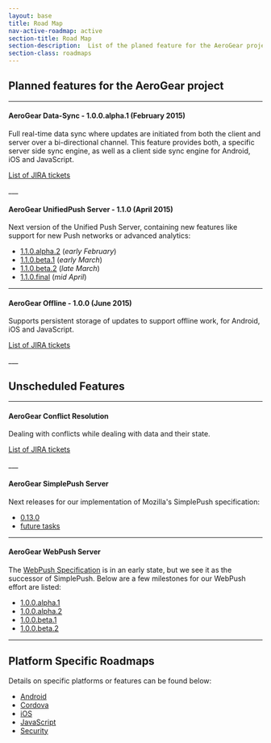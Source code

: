 ```yaml
---
layout: base
title: Road Map
nav-active-roadmap: active
section-title: Road Map
section-description:  List of the planed feature for the AeroGear project
section-class: roadmaps
---
```


<h2 id="plans">Planned features for the AeroGear project</h2>

___

#### <i class="fa fa-refresh"></i> AeroGear Data-Sync - 1.0.0.alpha.1 (February 2015)
Full real-time data sync where updates are initiated from both the client and server over a bi-directional channel. This feature provides both, a specific server side sync engine, as well as a client side sync engine for Android, iOS and JavaScript.
<p><a href="https://issues.jboss.org/issues/?filter=12323088" class="btn btn-primary">List of JIRA tickets</a></p>
___

#### <i class="fa fa-paper-plane"></i> AeroGear UnifiedPush Server - 1.1.0 (April 2015)
Next version of the Unified Push Server, containing new features like support for new Push networks or advanced analytics:

* [1.1.0.alpha.2](https://issues.jboss.org/browse/AGPUSH/fixforversion/12326455/?selectedTab=com.atlassian.jira.jira-projects-plugin:version-issues-panel) (_early February_)
* [1.1.0.beta.1](https://issues.jboss.org/browse/AGPUSH/fixforversion/12326579/?selectedTab=com.atlassian.jira.jira-projects-plugin:version-issues-panel)  (_early March_)
* [1.1.0.beta.2](https://issues.jboss.org/browse/AGPUSH/fixforversion/12326578/?selectedTab=com.atlassian.jira.jira-projects-plugin:version-issues-panel)  (_late March_)
* [1.1.0.final](https://issues.jboss.org/browse/AGPUSH/fixforversion/12326301/?selectedTab=com.atlassian.jira.jira-projects-plugin:version-issues-panel)   (_mid April_)

___

#### <i class="fa fa-rocket"></i> AeroGear Offline - 1.0.0 (June 2015)
Supports persistent storage of updates to support offline work, for Android, iOS and JavaScript.
<p><a href="https://issues.jboss.org/browse/AEROGEAR-981" class="btn btn-primary">List of JIRA tickets</a></p>
___


<h2 id="unscheduled">Unscheduled Features</h2>

---

#### <i class="fa fa-refresh"></i> AeroGear Conflict Resolution
Dealing with conflicts while dealing with data and their state.
<p><a href="https://issues.jboss.org/browse/AEROGEAR-1560" class="btn btn-primary">List of JIRA tickets</a></p>
___

#### <i class="fa fa-paper-plane"></i> AeroGear SimplePush Server
Next releases for our implementation of Mozilla's SimplePush specification:

* [0.13.0](https://issues.jboss.org/browse/AGPUSH/fixforversion/12326562/?selectedTab=com.atlassian.jira.jira-projects-plugin:version-issues-panel)
* [future tasks](https://issues.jboss.org/browse/AGPUSH/fixforversion/12326563/?selectedTab=com.atlassian.jira.jira-projects-plugin:version-issues-panel)

___

#### <i class="fa fa-paper-plane"></i> AeroGear WebPush Server
The [WebPush Specification](https://tools.ietf.org/html/draft-thomson-webpush-http2) is in an early state, but we see it as the successor of SimplePush. Below are a few milestones for our WebPush effort are listed:

* [1.0.0.alpha.1](https://issues.jboss.org/browse/AGPUSH/fixforversion/12326564/?selectedTab=com.atlassian.jira.jira-projects-plugin:version-issues-panel)
* [1.0.0.alpha.2](https://issues.jboss.org/browse/AGPUSH/fixforversion/12326565/?selectedTab=com.atlassian.jira.jira-projects-plugin:version-issues-panel)
* [1.0.0.beta.1](https://issues.jboss.org/browse/AGPUSH/fixforversion/12326566/?selectedTab=com.atlassian.jira.jira-projects-plugin:version-issues-panel)
* [1.0.0.beta.2](https://issues.jboss.org/browse/AGPUSH/fixforversion/12326567/?selectedTab=com.atlassian.jira.jira-projects-plugin:version-issues-panel)

___



<h2 id="specific">Platform Specific Roadmaps</h2>

Details on specific platforms or features can be found below:

* [Android](https://issues.jboss.org/browse/AGDROID/?selectedTab=com.atlassian.jira.jira-projects-plugin:roadmap-panel)
* [Cordova](https://issues.jboss.org/browse/AGCORDOVA/?selectedTab=com.atlassian.jira.jira-projects-plugin:roadmap-panel)
* [iOS](https://issues.jboss.org/browse/AGIOS/?selectedTab=com.atlassian.jira.jira-projects-plugin:roadmap-panel)
* [JavaScript](https://issues.jboss.org/browse/AGJS/?selectedTab=com.atlassian.jira.jira-projects-plugin:roadmap-panel)
* [Security](https://issues.jboss.org/browse/agsec/?selectedTab=com.atlassian.jira.jira-projects-plugin:roadmap-panel)
